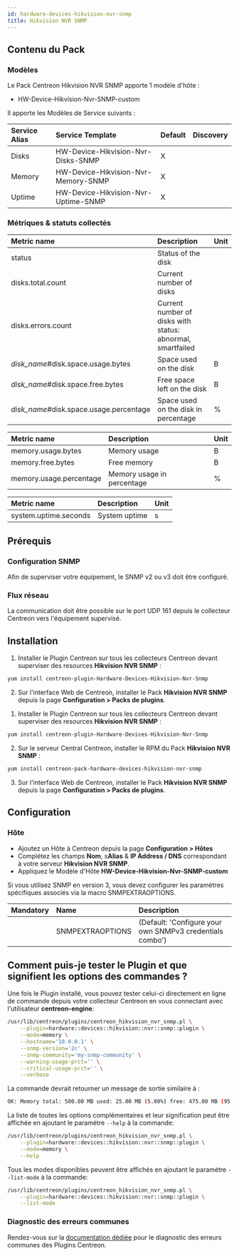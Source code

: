 ```yaml
---
id: hardware-devices-hikvision-nvr-snmp
title: Hikvision NVR SNMP
---
```


## Contenu du Pack

### Modèles

Le Pack Centreon Hikvision NVR SNMP apporte 1 modèle d'hôte :
* HW-Device-Hikvision-Nvr-SNMP-custom

Il apporte les Modèles de Service suivants :

| Service Alias | Service Template                    | Default | Discovery |
|:--------------|:------------------------------------|:--------|:----------|
| Disks         | HW-Device-Hikvision-Nvr-Disks-SNMP  | X       |           |
| Memory        | HW-Device-Hikvision-Nvr-Memory-SNMP | X       |           |
| Uptime        | HW-Device-Hikvision-Nvr-Uptime-SNMP | X       |           |

### Métriques & statuts collectés

<!--DOCUSAURUS_CODE_TABS-->

<!--Disks-->

| Metric name                             | Description                                                | Unit |
|:--------------------------------------- |:---------------------------------------------------------- |:---- |
| status                                  | Status of the disk                                         |      |
| disks.total.count                       | Current number of disks                                    |      |
| disks.errors.count                      | Current number of disks with status: abnormal, smartfailed |      |
| *disk_name*#disk.space.usage.bytes      | Space used on the disk                                     | B    |
| *disk_name*#disk.space.free.bytes       | Free space left on the disk                                | B    |
| *disk_name*#disk.space.usage.percentage | Space used on the disk in percentage                       | %    |

<!--Memory-->

| Metric name             | Description                | Unit  |
| :---------------------- | :------------------------- | :---- |
| memory.usage.bytes      | Memory usage               | B     |
| memory.free.bytes       | Free memory                | B     |
| memory.usage.percentage | Memory usage in percentage | %     |

<!--Uptime-->

| Metric name           | Description        | Unit  |
| :-------------------- | :----------------- | :---- |
| system.uptime.seconds | System uptime      | s     |

<!--END_DOCUSAURUS_CODE_TABS-->

## Prérequis

### Configuration SNMP

Afin de superviser votre équipement, le SNMP v2 ou v3 doit être configuré.

### Flux réseau

La communication doit être possible sur le port UDP 161 depuis le collecteur
Centreon vers l'équipement supervisé.

## Installation

<!--DOCUSAURUS_CODE_TABS-->

<!--Online License-->

1. Installer le Plugin Centreon sur tous les collecteurs Centreon devant superviser des resources **Hikvision NVR SNMP** :

```bash
yum install centreon-plugin-Hardware-Devices-Hikvision-Nvr-Snmp
```

2. Sur l'interface Web de Centreon, installer le Pack **Hikvision NVR SNMP** depuis la page **Configuration > Packs de plugins**.

<!--Offline License-->

1. Installer le Plugin Centreon sur tous les collecteurs Centreon devant superviser des resources **Hikvision NVR SNMP** :

```bash
yum install centreon-plugin-Hardware-Devices-Hikvision-Nvr-Snmp
```

2. Sur le serveur Central Centreon, installer le RPM du Pack **Hikvision NVR SNMP** :

 ```bash
yum install centreon-pack-hardware-devices-hikvision-nvr-snmp
```

3. Sur l'interface Web de Centreon, installer le Pack **Hikvision NVR SNMP** depuis la page **Configuration > Packs de plugins**.

<!--END_DOCUSAURUS_CODE_TABS-->

## Configuration

### Hôte

* Ajoutez un Hôte à Centreon depuis la page **Configuration > Hôtes**
* Complétez les champs **Nom**, s**Alias** & **IP Address / DNS** correspondant à votre serveur **Hikvision NVR SNMP**.
* Appliquez le Modèle d'Hôte **HW-Device-Hikvision-Nvr-SNMP-custom**

Si vous utilisez SNMP en version 3, vous devez configurer les paramètres
spécifiques associés via la macro SNMPEXTRAOPTIONS.

| Mandatory | Name             | Description                                              |
|:----------|:-----------------|:---------------------------------------------------------|
|           | SNMPEXTRAOPTIONS | (Default: 'Configure your own SNMPv3 credentials combo') |

## Comment puis-je tester le Plugin et que signifient les options des commandes ? 

Une fois le Plugin installé, vous pouvez tester celui-ci directement en ligne 
de commande depuis votre collecteur Centreon en vous connectant avec 
l'utilisateur **centreon-engine**:

```bash
/usr/lib/centreon/plugins/centreon_hikvision_nvr_snmp.pl \
    --plugin=hardware::devices::hikvision::nvr::snmp::plugin \
    --mode=memory \
    --hostname='10.0.0.1' \
    --snmp-version='2c' \
    --snmp-community='my-snmp-community' \
    --warning-usage-prct='' \
    --critical-usage-prct='' \
    --verbose
```

La commande devrait retourner un message de sortie similaire à :

```bash
OK: Memory total: 500.00 MB used: 25.00 MB (5.00%) free: 475.00 MB (95.00%) | 'memory.usage.bytes'=26214400B;;;0;524288000 'memory.free.bytes'=498073600B;;;0;524288000 'memory.usage.percentage'=5.00%;;;0;100
```

La liste de toutes les options complémentaires et leur signification peut être
affichée en ajoutant le paramètre `--help` à la commande:

```bash
/usr/lib/centreon/plugins/centreon_hikvision_nvr_snmp.pl \
    --plugin=hardware::devices::hikvision::nvr::snmp::plugin \
    --mode=memory \
    --help
 ```

Tous les modes disponibles peuvent être affichés en ajoutant le paramètre 
`--list-mode` à la commande:

```bash
/usr/lib/centreon/plugins/centreon_hikvision_nvr_snmp.pl \
    --plugin=hardware::devices::hikvision::nvr::snmp::plugin \
    --list-mode
 ```

### Diagnostic des erreurs communes

Rendez-vous sur la [documentation dédiée](../tutorials/troubleshooting-plugins.html#snmp-checks)
pour le diagnostic des erreurs communes des Plugins Centreon.
